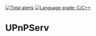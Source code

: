 [![Total alerts](https://img.shields.io/lgtm/alerts/g/Tomenz/UPnPServ.svg?logo=lgtm&logoWidth=18)](https://lgtm.com/projects/g/Tomenz/UPnPServ/alerts/)
[![Language grade: C/C++](https://img.shields.io/lgtm/grade/cpp/g/Tomenz/UPnPServ.svg?logo=lgtm&logoWidth=18)](https://lgtm.com/projects/g/Tomenz/UPnPServ/context:cpp)

# UPnPServ
